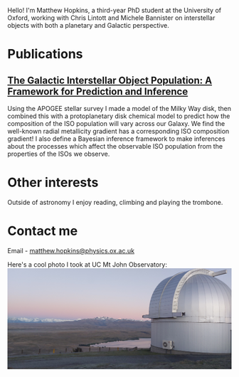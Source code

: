 Hello! I'm Matthew Hopkins, a third-year PhD student at the University of Oxford, working with Chris Lintott and Michele Bannister on interstellar objects with both a planetary and Galactic perspective. 

# Publications

## [The Galactic Interstellar Object Population: A Framework for Prediction and Inference](https://ui.adsabs.harvard.edu/abs/2023AJ....166..241H/abstract)
Using the APOGEE stellar survey I made a model of the Milky Way disk, then combined this with a protoplanetary disk chemical model to predict how the composition of the ISO population will vary across our Galaxy. We find the well-known radial metallicity gradient has a corresponding ISO composition gradient! I also define a Bayesian inference framework to make inferences about the processes which affect the observable ISO population from the properties of the ISOs we observe.

# Other interests

Outside of astronomy I enjoy reading, climbing and playing the trombone.

# Contact me

Email - matthew.hopkins@physics.ox.ac.uk

Here's a cool photo I took at UC Mt John Observatory:
![The Southern Alps with the MOA telescope dome in the foreground.](cool_image.jpg)

